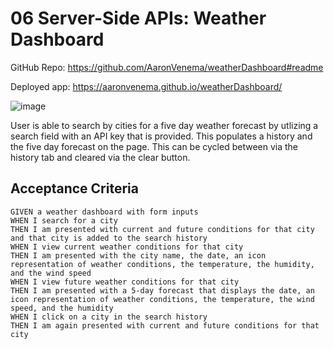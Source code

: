 # 06 Server-Side APIs: Weather Dashboard

GitHub Repo:  https://github.com/AaronVenema/weatherDashboard#readme

Deployed app:   https://aaronvenema.github.io/weatherDashboard/

![image](https://user-images.githubusercontent.com/34764586/192907690-0a2922f9-3918-4034-a3cd-07ddfe3cf27e.png)



User is able to search by cities for a five day weather forecast by utlizing a search field with an API key that is provided. This populates a history and the five day forecast on the page. This can be cycled between via the history tab and cleared via the clear button. 

## Acceptance Criteria

```
GIVEN a weather dashboard with form inputs
WHEN I search for a city
THEN I am presented with current and future conditions for that city and that city is added to the search history
WHEN I view current weather conditions for that city
THEN I am presented with the city name, the date, an icon representation of weather conditions, the temperature, the humidity, and the wind speed
WHEN I view future weather conditions for that city
THEN I am presented with a 5-day forecast that displays the date, an icon representation of weather conditions, the temperature, the wind speed, and the humidity
WHEN I click on a city in the search history
THEN I am again presented with current and future conditions for that city
```

